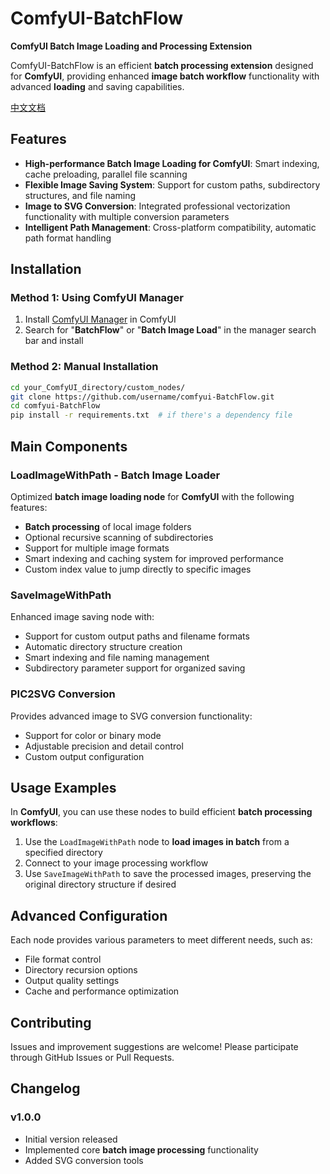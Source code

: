 # ComfyUI-BatchFlow

**ComfyUI Batch Image Loading and Processing Extension**

ComfyUI-BatchFlow is an efficient **batch processing extension** designed for **ComfyUI**, providing enhanced **image batch workflow** functionality with advanced **loading** and saving capabilities.

[中文文档](README_zh.md)

## Features

- **High-performance Batch Image Loading for ComfyUI**: Smart indexing, cache preloading, parallel file scanning
- **Flexible Image Saving System**: Support for custom paths, subdirectory structures, and file naming
- **Image to SVG Conversion**: Integrated professional vectorization functionality with multiple conversion parameters
- **Intelligent Path Management**: Cross-platform compatibility, automatic path format handling

## Installation

### Method 1: Using ComfyUI Manager
1. Install [ComfyUI Manager](https://github.com/ltdrdata/ComfyUI-Manager) in ComfyUI
2. Search for "**BatchFlow**" or "**Batch Image Load**" in the manager search bar and install

### Method 2: Manual Installation
```bash
cd your_ComfyUI_directory/custom_nodes/
git clone https://github.com/username/comfyui-BatchFlow.git
cd comfyui-BatchFlow
pip install -r requirements.txt  # if there's a dependency file
```

## Main Components

### LoadImageWithPath - Batch Image Loader
Optimized **batch image loading node** for **ComfyUI** with the following features:
- **Batch processing** of local image folders
- Optional recursive scanning of subdirectories
- Support for multiple image formats
- Smart indexing and caching system for improved performance
- Custom index value to jump directly to specific images

### SaveImageWithPath
Enhanced image saving node with:
- Support for custom output paths and filename formats
- Automatic directory structure creation
- Smart indexing and file naming management
- Subdirectory parameter support for organized saving

### PIC2SVG Conversion
Provides advanced image to SVG conversion functionality:
- Support for color or binary mode
- Adjustable precision and detail control
- Custom output configuration

## Usage Examples

In **ComfyUI**, you can use these nodes to build efficient **batch processing workflows**:

1. Use the `LoadImageWithPath` node to **load images in batch** from a specified directory
2. Connect to your image processing workflow
3. Use `SaveImageWithPath` to save the processed images, preserving the original directory structure if desired

## Advanced Configuration

Each node provides various parameters to meet different needs, such as:
- File format control
- Directory recursion options
- Output quality settings
- Cache and performance optimization

## Contributing

Issues and improvement suggestions are welcome! Please participate through GitHub Issues or Pull Requests.

## Changelog

### v1.0.0
- Initial version released
- Implemented core **batch image processing** functionality
- Added SVG conversion tools
